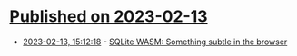 # [Published on 2023-02-13](index.md)

* [2023-02-13, 15:12:18](https://news.ycombinator.com/item?id=34774357) - [SQLite WASM: Something subtle in the browser](https://blog.kebab-ca.se/chapters/2023-02-12-sqlite-wasm/overview.html)

